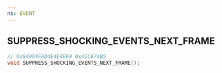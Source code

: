 ```yaml
---
ns: EVENT
---
```

## SUPPRESS_SHOCKING_EVENTS_NEXT_FRAME

```c
// 0x84994FAD4E4E4E69 0x4CC674B5
void SUPPRESS_SHOCKING_EVENTS_NEXT_FRAME();
```

